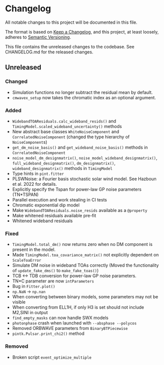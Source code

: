 # Changelog
All notable changes to this project will be documented in this file.

The format is based on [Keep a Changelog](https://keepachangelog.com/en/1.0.0/),
and this project, at least loosely, adheres to [Semantic Versioning](https://semver.org/spec/v2.0.0.html).

This file contains the unreleased changes to the codebase. See CHANGELOG.md for
the released changes.

## Unreleased
### Changed
- Simulation functions no longer subtract the residual mean by default.
- `cmwavex_setup` now takes the chromatic index as an optional argument.
### Added
- `WidebandTOAResiduals.calc_wideband_resids()` and `TimingModel.scaled_wideband_uncertainty()` methods
- New abstract base classes `WhiteNoiseComponent` and `CorrelatedNoiseComponent` (changed the type hierarchy of `NoiseComponent`s)
- `get_dm_noise_basis()` and `get_wideband_noise_basis()` methods in `CorrelatedNoiseComponent`
- `noise_model_dm_designmatrix()`, `noise_model_wideband_designmatrix()`, `full_wideband_designmatrix()`, `dm_designmatrix()`, `wideband_designmatrix()` methods in `TimingModel`
- Type hints in `pint.fitter`
- PLSWNoise: a Fourier basis stochastic solar wind model. See Hazboun et al. 2022 for details.
- Explicitly specify the Tspan for power-law GP noise parameters (TN*TSPAN)
- Parallel execution and work stealing in CI tests
- Chromatic exponential dip model
- Make `WidebandTOAResiduals.noise_resids` available as a `@property`
- Make whitened residuals available pre-fit
- Whitened wideband residuals
### Fixed
- `TimingModel.total_dm()` now returns zero when no DM component is present in the model.
- Made `TimingModel.toa_covariance_matrix()` not explicitly dependent on `ScaleToaError`
- Simulate DM noise in wideband TOAs correctly (Moved the functionality of `update_fake_dms()` to `make_fake_toas()`)
- TCB <-> TDB conversion for power-law GP noise parameters.
- TN*C parameter are now `intParameters`
- Bug in `Fitter.plot()`
- `np.NaN` -> `np.nan`
- When converting between binary models, some parameters may not be visible
- When converting from ELL1H, if only H3 is set should not include M2,SINI in output
- `find_empty_masks` can now handle SWX models
- `photonphase` crash when launched with `--absphase --polycos`
- Removed ORBWAVE parameters from `BinaryBTPiecewise` 
- `pintk.Pulsar.print_chi2()` method
### Removed
- Broken script `event_optimize_multiple`
